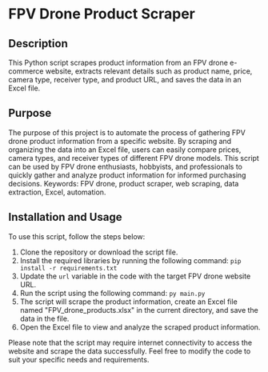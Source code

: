 # FPV Drone Product Scraper

## Description
This Python script scrapes product information from an FPV drone e-commerce website, 
extracts relevant details such as product name, price, camera type, receiver type, and product URL, 
and saves the data in an Excel file. 

## Purpose
The purpose of this project is to automate the process of gathering FPV drone product information from a specific website. 
By scraping and organizing the data into an Excel file, users can easily compare prices, camera types, and receiver types of different FPV drone models. 
This script can be used by FPV drone enthusiasts, hobbyists, and professionals to quickly gather and analyze product information for informed purchasing decisions.
Keywords: FPV drone, product scraper, web scraping, data extraction, Excel, automation.

## Installation and Usage
To use this script, follow the steps below:

1. Clone the repository or download the script file.
2. Install the required libraries by running the following command:
`pip install -r requirements.txt`
3. Update the `url` variable in the code with the target FPV drone website URL.
4. Run the script using the following command:
`py main.py`
5. The script will scrape the product information, create an Excel file named "FPV_drone_products.xlsx" in the current directory, and save the data in the file.
6. Open the Excel file to view and analyze the scraped product information.

Please note that the script may require internet connectivity to access the website and scrape the data successfully.
Feel free to modify the code to suit your specific needs and requirements.


